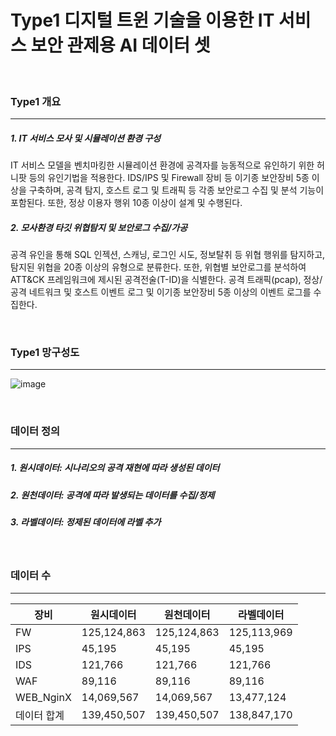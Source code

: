 # Type1 디지털 트윈 기술을 이용한 IT 서비스 보안 관제용 AI 데이터 셋

<br>

### Type1 개요
-----
##### 1. IT 서비스 모사 및 시뮬레이션 환경 구성
IT 서비스 모델을 벤치마킹한 시뮬레이션 환경에 공격자를 능동적으로 유인하기 위한 허니팟 등의 유인기법을 적용한다. IDS/IPS 및 Firewall 장비 등 이기종 보안장비 5종 이상을 구축하며, 공격 탐지, 호스트 로그 및 트래픽 등 각종 보안로그 수집 및 분석 기능이 포함된다. 또한, 정상 이용자 행위 10종 이상이 설계 및 수행된다.
##### 2. 모사환경 타깃 위협탐지 및 보안로그 수집/가공
공격 유인을 통해 SQL 인젝션, 스캐닝, 로그인 시도, 정보탈취 등 위협 행위를 탐지하고, 탐지된 위협을 20종 이상의 유형으로 분류한다. 또한, 위협별 보안로그를 분석하여 ATT&CK 프레임워크에 제시된 공격전술(T-ID)을 식별한다. 공격 트래픽(pcap), 정상/공격 네트워크 및 호스트 이벤트 로그 및 이기종 보안장비 5종 이상의 이벤트 로그를 수집한다.

<br>

### Type1 망구성도
-----
![image](https://user-images.githubusercontent.com/44902157/218399684-ab176b81-a5d3-4a6f-a275-35485f8cf18e.png)

<br>

### 데이터 정의
-----
##### 1. 원시데이터: 시나리오의 공격 재현에 따라 생성된 데이터
##### 2. 원천데이터: 공격에 따라 발생되는 데이터를 수집/정제
##### 3. 라벨데이터: 정제된 데이터에 라벨 추가

<br>

### 데이터 수
-----
|장비|원시데이터|원천데이터|라벨데이터|
|------|------|------|------|
|FW|125,124,863|125,124,863|125,113,969|
|IPS|45,195|45,195|45,195|
|IDS|121,766|121,766|121,766|
|WAF|89,116|89,116|89,116|
|WEB_NginX|14,069,567|14,069,567|13,477,124|
|데이터 합계|139,450,507|139,450,507|138,847,170|
